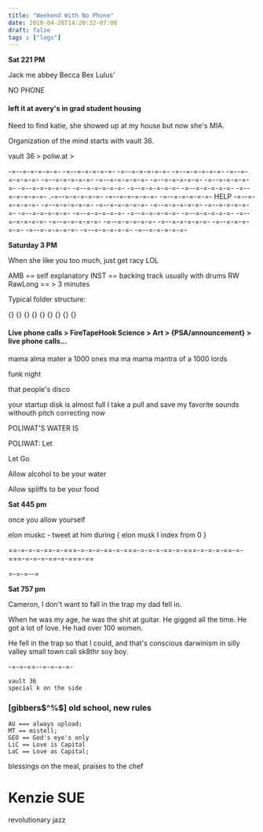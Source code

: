 ```yaml
---
title: "Weekend With No Phone"
date: 2018-04-28T14:20:32-07:00
draft: false
tags : ["logs"]
---
```


**Sat 221 PM**

Jack me abbey Becca  Bex Lulus'


NO PHONE


#### left it at avery's in grad student housing

Need to find katie, she showed up at my house but now she's MIA.



Organization of the mind starts with vault 36.



vault 36 > poliw.at >

-=--=-=-=-=-=- -=--=-=-=-=-=- -=--=-=-=-=-=- -=--=-=-=-=-=- -=--=-=-=-=-=- -=--=-=-=-=-=- -=--=-=-=-=-=-
-=--=-=-=-=-=- -=--=-=-=-=-=- -=--=-=-=-=-=- -=--=-=-=-=-=- -=--=-=-=-=-=- -=--=-=-=-=-=- -=--=-=-=-=-=-
.-=--=-=-=-=-=- -=--=-=-=-=-=- -=--=-=-=-=-=- HELP -=--=-=-=-=-=- -=--=-=-=-=-=- -=--=-=-=-=-=-
-=--=-=-=-=-=- -=--=-=-=-=-=- -=--=-=-=-=-=- -=--=-=-=-=-=- -=--=-=-=-=-=- -=--=-=-=-=-=- -=--=-=-=-=-=-
-=--=-=-=-=-=- -=--=-=-=-=-=- -=--=-=-=-=-=- -=--=-=-=-=-=- -=--=-=-=-=-=- -=--=-=-=-=-=- -=--=-=-=-=-=-


**Saturday 3 PM**

When she like you too much, just get racy LOL




AMB == self explanatory
INST  == backing track usually with drums
RW RawLong == > 3 minutes


Typical folder structure:

{} {} {} {} {} {} {} {} {}



#### Live phone calls > FireTapeHook Science > Art > {PSA/announcement} > live phone calls...




  mama alma mater a 1000 ones
  ma ma mama mantra of a 1000 lords


  funk night

  that people's disco  



  your startup disk is almost full
  I take a pull
  and save my favorite sounds withouth pitch correcting now


POLIWAT'S
WATER IS

POLIWAT: Let

Let Go

Allow alcohol to be your water

Allow spliffs to be your food



**Sat 445 pm**

once you allow yourself

elon muskc - tweet at him during { elon musk I index from 0 }

==-=-=-=-==-=-===-=-=-=-==-=-===-=-=-=-==-=-===-=-=-=-==-=-===-=-=-=-==-=-===-==




=-=-=--=


**Sat 757 pm**


Cameron,
I don't want to fall in the trap my dad fell in.

When he was my age, he was the shit at guitar. He gigged all the time.
He got a lot of love. He had over 100 women.

He fell in the trap so that I could, and that's conscious darwinism in silly valley small town cali sk8thr soy boy.  




-=-=-==--=-=-=-=-




```
vault 36
special k on the side
```

### [gibbers$^%$] old school, new rules
```
AU === always upload;
MT == mistell;
GEO == God's eye's only
LiC == Love is Capital
LaC == Love as Capital;
```




blessings on the meal, praises to the chef



# Kenzie SUE



revolutionary jazz
